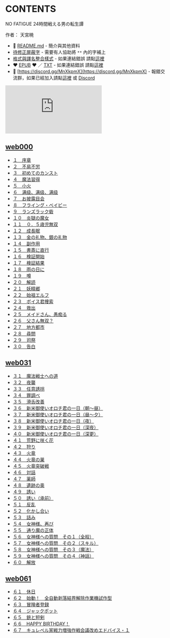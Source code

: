 # CONTENTS

NO FATIGUE 24時間戦える男の転生譚  

作者： 天宮暁  



- :closed_book: [README.md](README.md) - 簡介與其他資料
- [待修正屏蔽字](%E5%BE%85%E4%BF%AE%E6%AD%A3%E5%B1%8F%E8%94%BD%E5%AD%97.md) - 需要有人協助將 `**` 內的字補上
- [格式與譯名整合樣式](https://github.com/bluelovers/node-novel/blob/master/lib/locales/NO%20FATIGUE%2024%E6%99%82%E9%96%93%E6%88%A6%E3%81%88%E3%82%8B%E7%94%B7%E3%81%AE%E8%BB%A2%E7%94%9F%E8%AD%9A.ts) - 如果連結錯誤 請點[這裡](https://github.com/bluelovers/node-novel/blob/master/lib/locales/)
-  :heart: [EPUB](https://gitlab.com/demonovel/epub-txt/blob/master/user/NO%20FATIGUE%2024%E6%99%82%E9%96%93%E6%88%A6%E3%81%88%E3%82%8B%E7%94%B7%E3%81%AE%E8%BB%A2%E7%94%9F%E8%AD%9A.epub) :heart:  ／ [TXT](https://gitlab.com/demonovel/epub-txt/blob/master/user/out/NO%20FATIGUE%2024%E6%99%82%E9%96%93%E6%88%A6%E3%81%88%E3%82%8B%E7%94%B7%E3%81%AE.out.txt) - 如果連結錯誤 請點[這裡](https://gitlab.com/demonovel/epub-txt/blob/master/user/)
- :mega: [https://discord.gg/MnXkpmX](https://discord.gg/MnXkpmX) - 報錯交流群，如果已經加入請點[這裡](https://discordapp.com/channels/467794087769014273/467794088285175809) 或 [Discord](https://discordapp.com/channels/@me)


![導航目錄](https://chart.apis.google.com/chart?cht=qr&chs=150x150&chl=https://gitlab.com/novel-group/txt-source/blob/master/user_out/NO%20FATIGUE%2024時間戦える男の転生譚/導航目錄.md "導航目錄")




## [web000](web000)

- [１　序章](web000/00000_%EF%BC%91%E3%80%80%E5%BA%8F%E7%AB%A0.txt)
- [２　不易不労](web000/00010_%EF%BC%92%E3%80%80%E4%B8%8D%E6%98%93%E4%B8%8D%E5%8A%B4.txt)
- [３　初めてのカンスト](web000/00020_%EF%BC%93%E3%80%80%E5%88%9D%E3%82%81%E3%81%A6%E3%81%AE%E3%82%AB%E3%83%B3%E3%82%B9%E3%83%88.txt)
- [４　魔法習得](web000/00030_%EF%BC%94%E3%80%80%E9%AD%94%E6%B3%95%E7%BF%92%E5%BE%97.txt)
- [５　小火](web000/00040_%EF%BC%95%E3%80%80%E5%B0%8F%E7%81%AB.txt)
- [６　满级、满级、满级](web000/00050_%EF%BC%96%E3%80%80%E6%BB%A1%E7%BA%A7%E3%80%81%E6%BB%A1%E7%BA%A7%E3%80%81%E6%BB%A1%E7%BA%A7.txt)
- [７　お披露目会](web000/00060_%EF%BC%97%E3%80%80%E3%81%8A%E6%8A%AB%E9%9C%B2%E7%9B%AE%E4%BC%9A.txt)
- [８　フライング・ベイビー](web000/00070_%EF%BC%98%E3%80%80%E3%83%95%E3%83%A9%E3%82%A4%E3%83%B3%E3%82%B0%E3%83%BB%E3%83%99%E3%82%A4%E3%83%93%E3%83%BC.txt)
- [９　ランズラック砦](web000/00080_%EF%BC%99%E3%80%80%E3%83%A9%E3%83%B3%E3%82%BA%E3%83%A9%E3%83%83%E3%82%AF%E7%A0%A6.txt)
- [１０　炎獄の魔女](web000/00090_%EF%BC%91%EF%BC%90%E3%80%80%E7%82%8E%E7%8D%84%E3%81%AE%E9%AD%94%E5%A5%B3.txt)
- [１１　０．５歳児無双](web000/00100_%EF%BC%91%EF%BC%91%E3%80%80%EF%BC%90%EF%BC%8E%EF%BC%95%E6%AD%B3%E5%85%90%E7%84%A1%E5%8F%8C.txt)
- [１２　成長眠](web000/00110_%EF%BC%91%EF%BC%92%E3%80%80%E6%88%90%E9%95%B7%E7%9C%A0.txt)
- [１３　金の礼物、銀の礼物](web000/00120_%EF%BC%91%EF%BC%93%E3%80%80%E9%87%91%E3%81%AE%E7%A4%BC%E7%89%A9%E3%80%81%E9%8A%80%E3%81%AE%E7%A4%BC%E7%89%A9.txt)
- [１４　副作用](web000/00130_%EF%BC%91%EF%BC%94%E3%80%80%E5%89%AF%E4%BD%9C%E7%94%A8.txt)
- [１５　書斎に直行](web000/00140_%EF%BC%91%EF%BC%95%E3%80%80%E6%9B%B8%E6%96%8E%E3%81%AB%E7%9B%B4%E8%A1%8C.txt)
- [１６　検証開始](web000/00150_%EF%BC%91%EF%BC%96%E3%80%80%E6%A4%9C%E8%A8%BC%E9%96%8B%E5%A7%8B.txt)
- [１７　検証結果](web000/00160_%EF%BC%91%EF%BC%97%E3%80%80%E6%A4%9C%E8%A8%BC%E7%B5%90%E6%9E%9C.txt)
- [１８　雨の日に](web000/00170_%EF%BC%91%EF%BC%98%E3%80%80%E9%9B%A8%E3%81%AE%E6%97%A5%E3%81%AB.txt)
- [１９　噂](web000/00180_%EF%BC%91%EF%BC%99%E3%80%80%E5%99%82.txt)
- [２０　解読](web000/00190_%EF%BC%92%EF%BC%90%E3%80%80%E8%A7%A3%E8%AA%AD.txt)
- [２１　妖精郷](web000/00200_%EF%BC%92%EF%BC%91%E3%80%80%E5%A6%96%E7%B2%BE%E9%83%B7.txt)
- [２２　始祖エルフ](web000/00210_%EF%BC%92%EF%BC%92%E3%80%80%E5%A7%8B%E7%A5%96%E3%82%A8%E3%83%AB%E3%83%95.txt)
- [２３　ボイス君捜索](web000/00220_%EF%BC%92%EF%BC%93%E3%80%80%E3%83%9C%E3%82%A4%E3%82%B9%E5%90%9B%E6%8D%9C%E7%B4%A2.txt)
- [２４　救出](web000/00230_%EF%BC%92%EF%BC%94%E3%80%80%E6%95%91%E5%87%BA.txt)
- [２５　メイドさん、愚痴る](web000/00240_%EF%BC%92%EF%BC%95%E3%80%80%E3%83%A1%E3%82%A4%E3%83%89%E3%81%95%E3%82%93%E3%80%81%E6%84%9A%E7%97%B4%E3%82%8B.txt)
- [２６　父さん無双？](web000/00250_%EF%BC%92%EF%BC%96%E3%80%80%E7%88%B6%E3%81%95%E3%82%93%E7%84%A1%E5%8F%8C%EF%BC%9F.txt)
- [２７　地方都市](web000/00260_%EF%BC%92%EF%BC%97%E3%80%80%E5%9C%B0%E6%96%B9%E9%83%BD%E5%B8%82.txt)
- [２８　尋問](web000/00270_%EF%BC%92%EF%BC%98%E3%80%80%E5%B0%8B%E5%95%8F.txt)
- [２９　司祭](web000/00280_%EF%BC%92%EF%BC%99%E3%80%80%E5%8F%B8%E7%A5%AD.txt)
- [３０　告白](web000/00290_%EF%BC%93%EF%BC%90%E3%80%80%E5%91%8A%E7%99%BD.txt)


## [web031](web031)

- [３１　魔法戦士への道](web031/00300_%EF%BC%93%EF%BC%91%E3%80%80%E9%AD%94%E6%B3%95%E6%88%A6%E5%A3%AB%E3%81%B8%E3%81%AE%E9%81%93.txt)
- [３２　夜襲](web031/00310_%EF%BC%93%EF%BC%92%E3%80%80%E5%A4%9C%E8%A5%B2.txt)
- [３３　任意誘拐](web031/00320_%EF%BC%93%EF%BC%93%E3%80%80%E4%BB%BB%E6%84%8F%E8%AA%98%E6%8B%90.txt)
- [３４　罪調べ](web031/00330_%EF%BC%93%EF%BC%94%E3%80%80%E7%BD%AA%E8%AA%BF%E3%81%B9.txt)
- [３５　滑舌改善](web031/00340_%EF%BC%93%EF%BC%95%E3%80%80%E6%BB%91%E8%88%8C%E6%94%B9%E5%96%84.txt)
- [３６　新米御使いオロチ君の一日（朝～昼）](web031/00350_%EF%BC%93%EF%BC%96%E3%80%80%E6%96%B0%E7%B1%B3%E5%BE%A1%E4%BD%BF%E3%81%84%E3%82%AA%E3%83%AD%E3%83%81%E5%90%9B%E3%81%AE%E4%B8%80%E6%97%A5%EF%BC%88%E6%9C%9D%EF%BD%9E%E6%98%BC%EF%BC%89.txt)
- [３７　新米御使いオロチ君の一日（昼～夕）](web031/00360_%EF%BC%93%EF%BC%97%E3%80%80%E6%96%B0%E7%B1%B3%E5%BE%A1%E4%BD%BF%E3%81%84%E3%82%AA%E3%83%AD%E3%83%81%E5%90%9B%E3%81%AE%E4%B8%80%E6%97%A5%EF%BC%88%E6%98%BC%EF%BD%9E%E5%A4%95%EF%BC%89.txt)
- [３８　新米御使いオロチ君の一日（夜）](web031/00370_%EF%BC%93%EF%BC%98%E3%80%80%E6%96%B0%E7%B1%B3%E5%BE%A1%E4%BD%BF%E3%81%84%E3%82%AA%E3%83%AD%E3%83%81%E5%90%9B%E3%81%AE%E4%B8%80%E6%97%A5%EF%BC%88%E5%A4%9C%EF%BC%89.txt)
- [３９　新米御使いオロチ君の一日（深夜）](web031/00380_%EF%BC%93%EF%BC%99%E3%80%80%E6%96%B0%E7%B1%B3%E5%BE%A1%E4%BD%BF%E3%81%84%E3%82%AA%E3%83%AD%E3%83%81%E5%90%9B%E3%81%AE%E4%B8%80%E6%97%A5%EF%BC%88%E6%B7%B1%E5%A4%9C%EF%BC%89.txt)
- [４０　新米御使いオロチ君の一日（深更）](web031/00390_%EF%BC%94%EF%BC%90%E3%80%80%E6%96%B0%E7%B1%B3%E5%BE%A1%E4%BD%BF%E3%81%84%E3%82%AA%E3%83%AD%E3%83%81%E5%90%9B%E3%81%AE%E4%B8%80%E6%97%A5%EF%BC%88%E6%B7%B1%E6%9B%B4%EF%BC%89.txt)
- [４１　荒野に咲く花](web031/00400_%EF%BC%94%EF%BC%91%E3%80%80%E8%8D%92%E9%87%8E%E3%81%AB%E5%92%B2%E3%81%8F%E8%8A%B1.txt)
- [４２　狩り](web031/00410_%EF%BC%94%EF%BC%92%E3%80%80%E7%8B%A9%E3%82%8A.txt)
- [４３　火竜](web031/00420_%EF%BC%94%EF%BC%93%E3%80%80%E7%81%AB%E7%AB%9C.txt)
- [４４　火竜の巣](web031/00430_%EF%BC%94%EF%BC%94%E3%80%80%E7%81%AB%E7%AB%9C%E3%81%AE%E5%B7%A3.txt)
- [４５　火竜突破戦](web031/00440_%EF%BC%94%EF%BC%95%E3%80%80%E7%81%AB%E7%AB%9C%E7%AA%81%E7%A0%B4%E6%88%A6.txt)
- [４６　対話](web031/00450_%EF%BC%94%EF%BC%96%E3%80%80%E5%AF%BE%E8%A9%B1.txt)
- [４７　薬師](web031/00460_%EF%BC%94%EF%BC%97%E3%80%80%E8%96%AC%E5%B8%AB.txt)
- [４８　遺跡の奥](web031/00470_%EF%BC%94%EF%BC%98%E3%80%80%E9%81%BA%E8%B7%A1%E3%81%AE%E5%A5%A5.txt)
- [４９　誘い](web031/00480_%EF%BC%94%EF%BC%99%E3%80%80%E8%AA%98%E3%81%84.txt)
- [５０　誘い（承前）](web031/00490_%EF%BC%95%EF%BC%90%E3%80%80%E8%AA%98%E3%81%84%EF%BC%88%E6%89%BF%E5%89%8D%EF%BC%89.txt)
- [５１　反乱](web031/00500_%EF%BC%95%EF%BC%91%E3%80%80%E5%8F%8D%E4%B9%B1.txt)
- [５２　化かし合い](web031/00510_%EF%BC%95%EF%BC%92%E3%80%80%E5%8C%96%E3%81%8B%E3%81%97%E5%90%88%E3%81%84.txt)
- [５３　詰み](web031/00520_%EF%BC%95%EF%BC%93%E3%80%80%E8%A9%B0%E3%81%BF.txt)
- [５４　女神様、再び](web031/00530_%EF%BC%95%EF%BC%94%E3%80%80%E5%A5%B3%E7%A5%9E%E6%A7%98%E3%80%81%E5%86%8D%E3%81%B3.txt)
- [５５　通り魔の正体](web031/00540_%EF%BC%95%EF%BC%95%E3%80%80%E9%80%9A%E3%82%8A%E9%AD%94%E3%81%AE%E6%AD%A3%E4%BD%93.txt)
- [５６　女神様への質問　その１（全般）](web031/00550_%EF%BC%95%EF%BC%96%E3%80%80%E5%A5%B3%E7%A5%9E%E6%A7%98%E3%81%B8%E3%81%AE%E8%B3%AA%E5%95%8F%E3%80%80%E3%81%9D%E3%81%AE%EF%BC%91%EF%BC%88%E5%85%A8%E8%88%AC%EF%BC%89.txt)
- [５７　女神様への質問　その２（スキル）](web031/00560_%EF%BC%95%EF%BC%97%E3%80%80%E5%A5%B3%E7%A5%9E%E6%A7%98%E3%81%B8%E3%81%AE%E8%B3%AA%E5%95%8F%E3%80%80%E3%81%9D%E3%81%AE%EF%BC%92%EF%BC%88%E3%82%B9%E3%82%AD%E3%83%AB%EF%BC%89.txt)
- [５８　女神様への質問　その３（魔法）](web031/00570_%EF%BC%95%EF%BC%98%E3%80%80%E5%A5%B3%E7%A5%9E%E6%A7%98%E3%81%B8%E3%81%AE%E8%B3%AA%E5%95%8F%E3%80%80%E3%81%9D%E3%81%AE%EF%BC%93%EF%BC%88%E9%AD%94%E6%B3%95%EF%BC%89.txt)
- [５９　女神様への質問　その４（神話）](web031/00580_%EF%BC%95%EF%BC%99%E3%80%80%E5%A5%B3%E7%A5%9E%E6%A7%98%E3%81%B8%E3%81%AE%E8%B3%AA%E5%95%8F%E3%80%80%E3%81%9D%E3%81%AE%EF%BC%94%EF%BC%88%E7%A5%9E%E8%A9%B1%EF%BC%89.txt)
- [６０　解放](web031/00590_%EF%BC%96%EF%BC%90%E3%80%80%E8%A7%A3%E6%94%BE.txt)


## [web061](web061)

- [６１　休日](web061/00600_%EF%BC%96%EF%BC%91%E3%80%80%E4%BC%91%E6%97%A5.txt)
- [６２　始動！　全自動剥落結界解除作業機試作型](web061/00610_%EF%BC%96%EF%BC%92%E3%80%80%E5%A7%8B%E5%8B%95%EF%BC%81%E3%80%80%E5%85%A8%E8%87%AA%E5%8B%95%E5%89%A5%E8%90%BD%E7%B5%90%E7%95%8C%E8%A7%A3%E9%99%A4%E4%BD%9C%E6%A5%AD%E6%A9%9F%E8%A9%A6%E4%BD%9C%E5%9E%8B.txt)
- [６３　冒険者登録](web061/00620_%EF%BC%96%EF%BC%93%E3%80%80%E5%86%92%E9%99%BA%E8%80%85%E7%99%BB%E9%8C%B2.txt)
- [６４　ジャックポット](web061/00630_%EF%BC%96%EF%BC%94%E3%80%80%E3%82%B8%E3%83%A3%E3%83%83%E3%82%AF%E3%83%9D%E3%83%83%E3%83%88.txt)
- [６５　銃と短剣](web061/00640_%EF%BC%96%EF%BC%95%E3%80%80%E9%8A%83%E3%81%A8%E7%9F%AD%E5%89%A3.txt)
- [６６　HAPPY BIRTHDAY！](web061/00650_%EF%BC%96%EF%BC%96%E3%80%80HAPPY%20BIRTHDAY%EF%BC%81.txt)
- [６７　キュレベル家戦力増強作戦会議改めエドバイス・１](web061/00670_%EF%BC%96%EF%BC%97%E3%80%80%E3%82%AD%E3%83%A5%E3%83%AC%E3%83%99%E3%83%AB%E5%AE%B6%E6%88%A6%E5%8A%9B%E5%A2%97%E5%BC%B7%E4%BD%9C%E6%88%A6%E4%BC%9A%E8%AD%B0%E6%94%B9%E3%82%81%E3%82%A8%E3%83%89%E3%83%90%E3%82%A4%E3%82%B9%E3%83%BB%EF%BC%91.txt)

